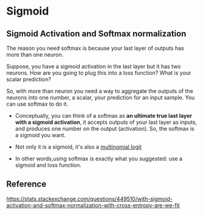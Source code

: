# Sigmoid
## Sigmoid Activation and Softmax normalization
The reason you need softmax is because your last layer of outputs has more than one neuron.

Suppose, you have a sigmoid activation in the last layer but it has two neurons. How are you going to plug this into a loss function? What is your scalar prediction?

So, with more than neuron you need a way to aggregate the outputs of the neurons into one number, a scalar, your prediction for an input sample. You can use softmax to do it. 

- Conceptually, you can think of a softmax as **an ultimate true last layer with a sigmoid activation**, it accepts outputs of your last layer as inputs, and produces one number on the output (activation). So, the softmax is a sigmoid you want.

- Not only it is a sigmoid, it's also a [multinomial logit](https://en.wikipedia.org/wiki/Multinomial_logistic_regression#As_a_log-linear_model)
- In other words,using softmax is exactly what you suggested: use a sigmoid and loss function.
  
## Reference
https://stats.stackexchange.com/questions/449510/with-sigmoid-activation-and-softmax-normalization-with-cross-entropy-are-we-fit